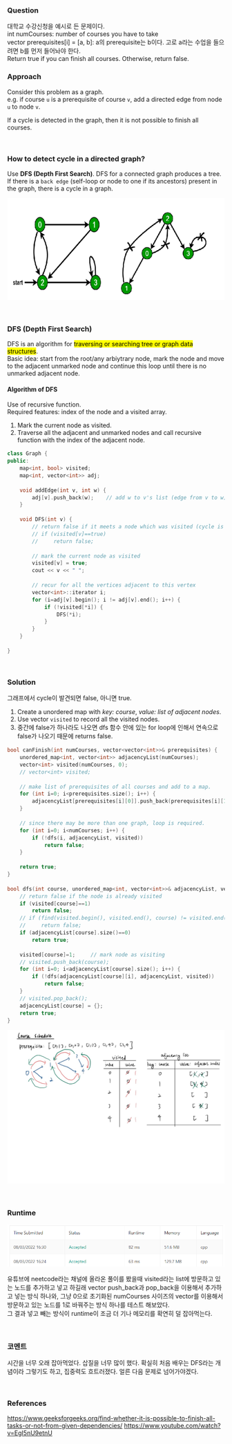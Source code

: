 ### Question
대학교 수강신청을 예시로 든 문제이다.  
int numCourses: number of courses you have to take  
vector<int> prerequisites[i] = [a, b]: a의 prerequisite는 b이다. 고로 a라는 수업을 들으려면 b를 먼저 들어놔야 한다.  
Return true if you can finish all courses. Otherwise, return false.

### Approach
Consider this problem as a graph.  
e.g. if course `u` is a prerequisite of course `v`, add a directed edge from node `u` to node `v`.  

If a cycle is detected in the graph, then it is not possible to finish all courses. 

<br>

### How to detect cycle in a directed graph?
Use **DFS (Depth First Search)**. DFS for a connected graph produces a tree.  
If there is a `back edge` (self-loop or node to one if its ancestors) present in the graph, there is a cycle in a graph.  

![detect-cycle-in-directed-graph.png](/assets/images/posts_img/algorithm/detect-cycle-in-directed-graph.png)

<br>

### DFS (Depth First Search)
DFS is an algorithm for <mark>traversing or searching tree or graph data structures</mark>.  
Basic idea: start from the root/any arbiytrary node, mark the node and move to the adjacent unmarked node and continue this loop until there is no unmarked adjacent node.  

#### Algorithm of DFS
Use of recursive function.  
Required features: index of the node and a visited array.
1. Mark the current node as visited.
2. Traverse all the adjacent and unmarked nodes and call recursive function with the index of the adjacent node.

```cpp
class Graph {
public:
    map<int, bool> visited;
    map<int, vector<int>> adj;

    void addEdge(int v, int w) {
        adj[v].push_back(w);    // add w to v's list (edge from v to w)
    }

    void DFS(int v) {
        // return false if it meets a node which was visited (cycle is detected)
        // if (visited[v]==true)
        //     return false;

        // mark the current node as visited
        visited[v] = true;
        cout << v << " ";

        // recur for all the vertices adjacent to this vertex
        vector<int>::iterator i;
        for (i=adj[v].begin(); i != adj[v].end(); i++) {
            if (!visited[*i]) {
                DFS(*i);
            }
        }
    }

}
```

<br>

### Solution
그래프에서 cycle이 발견되면 false, 아니면 true.

1. Create a unordered map with *key: course*, *value: list of adjacent nodes*.
2. Use vector `visited` to record all the visited nodes.
3. 중간에 false가 하나라도 나오면 dfs 함수 안에 있는 for loop에 인해서 연속으로 false가 나오기 때문에 returns false.

```cpp
bool canFinish(int numCourses, vector<vector<int>>& prerequisites) {
    unordered_map<int, vector<int>> adjacencyList(numCourses);
    vector<int> visited(numCourses, 0);
    // vector<int> visited;

    // make list of prerequisites of all courses and add to a map.
    for (int i=0; i<prerequisites.size(); i++) {
        adjacencyList[prerequisites[i][0]].push_back(prerequisites[i][1]);
    }

    // since there may be more than one graph, loop is required.
    for (int i=0; i<numCourses; i++) {
        if (!dfs(i, adjacencyList, visited))
            return false;
    }

    return true;
}

bool dfs(int course, unordered_map<int, vector<int>>& adjacencyList, vector<int> visited) {
    // return false if the node is already visited
    if (visited[course]==1)
        return false;
    // if (find(visited.begin(), visited.end(), course) != visited.end())
    //     return false;
    if (adjacencyList[course].size()==0)
        return true;

    visited[course]=1;     // mark node as visiting
    // visited.push_back(course);
    for (int i=0; i<adjacencyList[course].size(); i++) {
        if (!dfs(adjacencyList[course][i], adjacencyList, visited))
            return false;
    }
    // visited.pop_back();
    adjacencyList[course] = {};
    return true;
}
```

![course-schedule-drawing.jpg](/assets/images/posts_img/algorithm/course-schedule-drawing.jpg)

<br>

### Runtime
![course-schedule-runtime.png](/assets/images/posts_img/algorithm/course-schedule-runtime.png)

유튜브에 neetcode라는 채널에 올라온 풀이를 봤을때 visited라는 list에 방문하고 있는 노드를 추가하고 넣고 하길래 vector push_back과 pop_back을 이용해서 추가하고 넣는 방식 하나와, 그냥 0으로 초기화된 numCourses 사이즈의 vector를 이용해서 방문하고 있는 노드를 1로 바꿔주는 방식 하나를 테스트 해보았다.  
그 결과 넣고 빼는 방식이 runtime이 조금 더 기나 메모리를 확연히 덜 잡아먹는다.

<br>

### 코멘트
시간을 너무 오래 잡아먹었다. 삽질을 너무 많이 했다. 확실히 처음 배우는 DFS라는 개념이라 그렇기도 하고, 집중력도 흐트러졌다. 얼른 다음 문제로 넘어가야겠다.

<br>

### References
<https://www.geeksforgeeks.org/find-whether-it-is-possible-to-finish-all-tasks-or-not-from-given-dependencies/>
<https://www.youtube.com/watch?v=EgI5nU9etnU>
